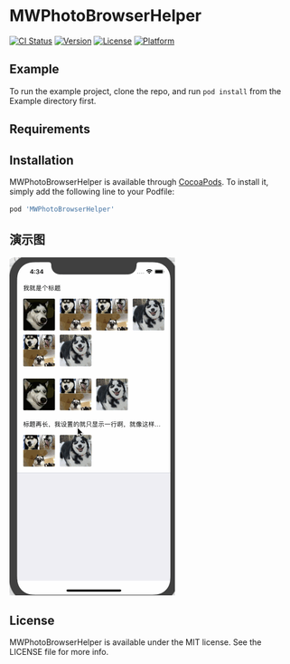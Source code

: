# MWPhotoBrowserHelper

[![CI Status](http://img.shields.io/travis/XGPass/MWPhotoBrowserHelper.svg?style=flat)](https://travis-ci.org/XGPass/MWPhotoBrowserHelper)
[![Version](https://img.shields.io/cocoapods/v/MWPhotoBrowserHelper.svg?style=flat)](http://cocoapods.org/pods/MWPhotoBrowserHelper)
[![License](https://img.shields.io/cocoapods/l/MWPhotoBrowserHelper.svg?style=flat)](http://cocoapods.org/pods/MWPhotoBrowserHelper)
[![Platform](https://img.shields.io/cocoapods/p/MWPhotoBrowserHelper.svg?style=flat)](http://cocoapods.org/pods/MWPhotoBrowserHelper)

## Example

To run the example project, clone the repo, and run `pod install` from the Example directory first.

## Requirements

## Installation

MWPhotoBrowserHelper is available through [CocoaPods](http://cocoapods.org). To install
it, simply add the following line to your Podfile:

```ruby
pod 'MWPhotoBrowserHelper'
```
## 演示图
![演示图](https://github.com/XGPASS/MWPhotoBrowserHelper/blob/master/images/develop.gif)

## License

MWPhotoBrowserHelper is available under the MIT license. See the LICENSE file for more info.

